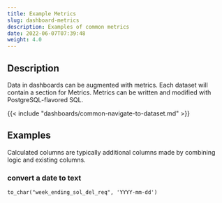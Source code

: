 ```yaml
---
title: Example Metrics
slug: dashboard-metrics
description: Examples of common metrics
date: 2022-06-07T07:39:48
weight: 4.0
---
```


## Description

Data in dashboards can be augmented with metrics.  Each dataset will contain a section for Metrics.  Metrics can be written and modified with PostgreSQL-flavored SQL.

{{< include "dashboards/common-navigate-to-dataset.md" >}}

## Examples
Calculated columns are typically additional columns made by combining logic and existing columns.

### convert a date to text
```
to_char("week_ending_sol_del_req", 'YYYY-mm-dd')
```


